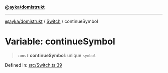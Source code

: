 [**@ayka/domistrukt**](../../../README.md)

***

[@ayka/domistrukt](../../../globals.md) / [Switch](../README.md) / continueSymbol

# Variable: continueSymbol

> `const` **continueSymbol**: unique `symbol`

Defined in: [src/Switch.ts:39](https://github.com/AndreyMork/domistrukt/blob/8b5cf3c2b6165986c4aa42ad9bdd7f6c43c22c84/src/Switch.ts#L39)
